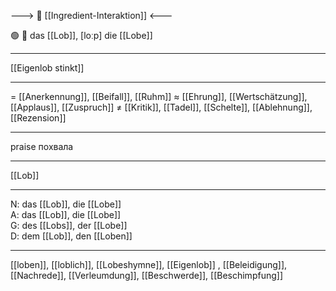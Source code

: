 ---> 🤝 [[Ingredient-Interaktion]] <---

🟢 👏 das [[Lob]], [loːp]
die [[Lobe]]

---
[[Eigenlob stinkt]]

---
= [[Anerkennung]], [[Beifall]], [[Ruhm]]
≈ [[Ehrung]], [[Wertschätzung]], [[Applaus]], [[Zuspruch]]
≠ [[Kritik]], [[Tadel]], [[Schelte]], [[Ablehnung]], [[Rezension]]

---
praise
похвала

---
[[Lob]]

---
N: das [[Lob]], die [[Lobe]]  
A: das [[Lob]], die [[Lobe]]  
G: des [[Lobs]], der [[Lobe]]  
D: dem [[Lob]], den [[Loben]]  

---
[[loben]], [[loblich]], [[Lobeshymne]], [[Eigenlob]]
, [[Beleidigung]], [[Nachrede]], [[Verleumdung]], [[Beschwerde]], [[Beschimpfung]]